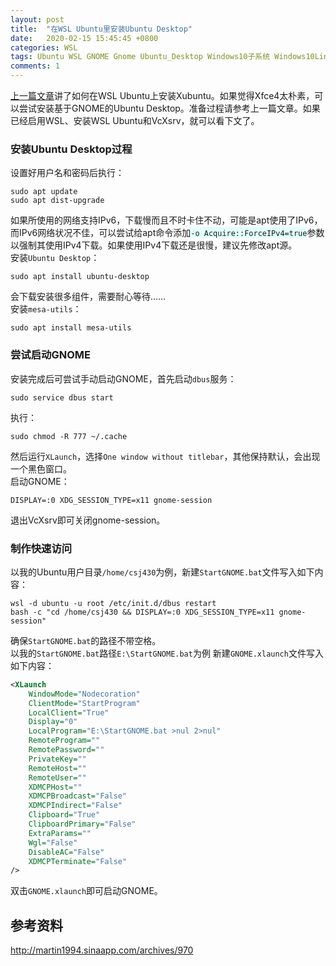```yaml
---
layout: post
title:  "在WSL Ubuntu里安装Ubuntu Desktop"
date:   2020-02-15 15:45:45 +0800
categories: WSL
tags: Ubuntu WSL GNOME Gnome Ubuntu_Desktop Windows10子系统 Windows10Linux子系统 Linux
comments: 1
---
```

[上一篇文章](/2020/02/14/Xubuntu_on_WSL_Ubuntu/)讲了如何在WSL Ubuntu上安装Xubuntu。如果觉得Xfce4太朴素，可以尝试安装基于GNOME的Ubuntu Desktop。准备过程请参考上一篇文章。如果已经启用WSL、安装WSL Ubuntu和VcXsrv，就可以看下文了。  

### 安装Ubuntu Desktop过程
设置好用户名和密码后执行：
```shell
sudo apt update
sudo apt dist-upgrade
```
如果所使用的网络支持IPv6，下载慢而且不时卡住不动，可能是apt使用了IPv6，而IPv6网络状况不佳，可以尝试给apt命令添加<span style=" background-color:#e1ffff">`-o Acquire::ForceIPv4=true`</span>参数以强制其使用IPv4下载。如果使用IPv4下载还是很慢，建议先修改apt源。  
安装`Ubuntu Desktop`：
```shell
sudo apt install ubuntu-desktop
```
会下载安装很多组件，需要耐心等待……  
安装`mesa-utils`：
```shell
sudo apt install mesa-utils
```
### 尝试启动GNOME
安装完成后可尝试手动启动GNOME，首先启动`dbus`服务：
```shell
sudo service dbus start
```
执行：
```shell
sudo chmod -R 777 ~/.cache
```
然后运行`XLaunch`，选择`One window without titlebar`，其他保持默认，会出现一个黑色窗口。  
启动GNOME：
```shell
DISPLAY=:0 XDG_SESSION_TYPE=x11 gnome-session
```
退出VcXsrv即可关闭gnome-session。
### 制作快速访问
以我的Ubuntu用户目录`/home/csj430`为例，新建`StartGNOME.bat`文件写入如下内容：
```shell
wsl -d ubuntu -u root /etc/init.d/dbus restart
bash -c "cd /home/csj430 && DISPLAY=:0 XDG_SESSION_TYPE=x11 gnome-session"
```
确保`StartGNOME.bat`的路径不带空格。  
以我的`StartGNOME.bat`路径`E:\StartGNOME.bat`为例
新建`GNOME.xlaunch`文件写入如下内容：
```xml
<XLaunch
    WindowMode="Nodecoration"
    ClientMode="StartProgram"
    LocalClient="True"
    Display="0"
    LocalProgram="E:\StartGNOME.bat >nul 2>nul"
    RemoteProgram=""
    RemotePassword=""
    PrivateKey=""
    RemoteHost=""
    RemoteUser=""
    XDMCPHost=""
    XDMCPBroadcast="False"
    XDMCPIndirect="False"
    Clipboard="True"
    ClipboardPrimary="False"
    ExtraParams=""
    Wgl="False"
    DisableAC="False"
    XDMCPTerminate="False"
/>
```
双击`GNOME.xlaunch`即可启动GNOME。

## 参考资料
<http://martin1994.sinaapp.com/archives/970>